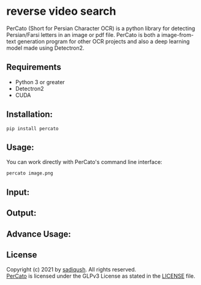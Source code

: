 # reverse video search

PerCato (Short for Persian Character OCR) is a python library for detecting Persian/Farsi letters in an image or pdf file.
 PerCato is both a image-from-text generation program for other OCR projects and also a deep learning model made using Detectron2.
 
Requirements
------------
- Python 3 or greater
- Detectron2
- CUDA

Installation:
------------
```
pip install percato
```


Usage:
------
You can work directly with PerCato's command line interface:
```
percato image.png
```

Input:
-----

Output:
------

Advance Usage:
-------------

## License

Copyright (c) 2021 by [sadiqush](https://github.com/sadiqush). All rights reserved.<br>
[PerCato](https://github.com/sadiqush/rvsearch) is licensed under the GLPv3 License as stated in the [LICENSE](LICENSE) file.
